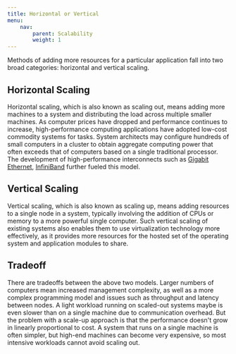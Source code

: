 ```yaml
---
title: Horizontal or Vertical
menu:
    nav:
        parent: Scalability
        weight: 1
---
```


Methods of adding more resources for a particular application fall into two broad categories: horizontal and vertical scaling.

## Horizontal Scaling

Horizontal scaling, which is also known as scaling out, means adding more machines to a system and distributing the load across multiple smaller machines. As computer prices have dropped and performance continues to increase, high-performance computing applications have adopted low-cost commodity systems for tasks. System architects may configure hundreds of small computers in a cluster to obtain aggregate computing power that often exceeds that of computers based on a single traditional processor. The development of high-performance interconnects such as [Gigabit Ethernet](https://en.wikipedia.org/wiki/Gigabit_Ethernet), [InfiniBand](https://en.wikipedia.org/wiki/InfiniBand) further fueled this model. 

## Vertical Scaling

Vertical scaling, which is also known as scaling up, means adding resources to a single node in a system, typically involving the addition of CPUs or memory to a more powerful single computer. Such vertical scaling of existing systems also enables them to use virtualization technology more effectively, as it provides more resources for the hosted set of the operating system and application modules to share. 

## Tradeoff

There are tradeoffs between the above two models. Larger numbers of computers mean increased management complexity, as well as a more complex programming model and issues such as throughput and latency between nodes. A light workload running on scaled-out systems maybe is even slower than on a single machine due to communication overhead. But the problem with a scale-up approach is that the performance doesn't grow in linearly proportional to cost. A system that runs on a single machine is often simpler, but high-end machines can become very expensive, so most intensive workloads cannot avoid scaling out.

